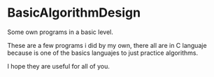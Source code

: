 # BasicAlgorithmDesign
Some own programs in a basic level.

These are a few programs i did by my own, there all are in C languaje because is one of the basics languajes
to just practice algorithms.

I hope they are useful for all of you.
